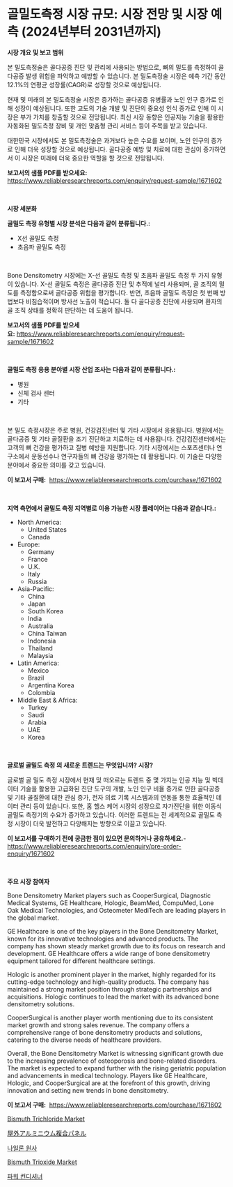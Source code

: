 <p><h1>골밀도측정 시장 규모: 시장 전망 및 시장 예측 (2024년부터 2031년까지)</h1></p><p><strong>시장 개요 및 보고 범위</strong></p>
<p><p>본 밀도측정술은 골다공증 진단 및 관리에 사용되는 방법으로, 뼈의 밀도를 측정하여 골다공증 발생 위험을 파악하고 예방할 수 있습니다. 본 밀도측정술 시장은 예측 기간 동안 12.1%의 연평균 성장률(CAGR)로 성장할 것으로 예상됩니다.</p><p>현재 및 미래의 본 밀도측정술 시장은 증가하는 골다공증 유병률과 노인 인구 증가로 인해 성장이 예상됩니다. 또한 고도의 기술 개발 및 진단의 중요성 인식 증가로 인해 이 시장은 부가 가치를 창출할 것으로 전망됩니다. 최신 시장 동향은 인공지능 기술을 활용한 자동화된 밀도측정 장비 및 개인 맞춤형 관리 서비스 등이 주목을 받고 있습니다.</p><p>대한민국 시장에서도 본 밀도측정술은 과거보다 높은 수요를 보이며, 노인 인구의 증가로 인해 더욱 성장할 것으로 예상됩니다. 골다공증 예방 및 치료에 대한 관심이 증가하면서 이 시장은 미래에 더욱 중요한 역할을 할 것으로 전망됩니다.</p></p>
<p><strong>보고서의 샘플 PDF를 받으세요:</strong> <a href="https://www.reliableresearchreports.com/enquiry/request-sample/1671602">https://www.reliableresearchreports.com/enquiry/request-sample/1671602</a></p>
<p>&nbsp;</p>
<p><strong>시장 세분화</strong></p>
<p><strong>골밀도 측정 유형별 시장 분석은 다음과 같이 분류됩니다.:</strong></p>
<p><ul><li>X선 골밀도 측정</li><li>초음파 골밀도 측정</li></ul></p>
<p>&nbsp;</p>
<p><p>Bone Densitometry 시장에는 X-선 골밀도 측정 및 초음파 골밀도 측정 두 가지 유형이 있습니다. X-선 골밀도 측정은 골다공증 진단 및 추적에 널리 사용되며, 골 조직의 밀도를 측정함으로써 골다공증 위험을 평가합니다. 반면, 초음파 골밀도 측정은 첫 번째 방법보다 비침습적이며 방사선 노출이 적습니다. 둘 다 골다공증 진단에 사용되며 환자의 골 조직 상태를 정확히 판단하는 데 도움이 됩니다.</p></p>
<p><strong>보고서의 샘플 PDF를 받으세요:</strong>&nbsp;<a href="https://www.reliableresearchreports.com/enquiry/request-sample/1671602">https://www.reliableresearchreports.com/enquiry/request-sample/1671602</a></p>
<p>&nbsp;</p>
<p><strong> 골밀도 측정 응용 분야별 시장 산업 조사는 다음과 같이 분류됩니다.:</strong></p>
<p><ul><li>병원</li><li>신체 검사 센터</li><li>기타</li></ul></p>
<p>&nbsp;</p>
<p><p>본 밀도 측정시장은 주로 병원, 건강검진센터 및 기타 시장에서 응용됩니다. 병원에서는 골다공증 및 기타 골질환을 조기 진단하고 치료하는 데 사용됩니다. 건강검진센터에서는 고객의 뼈 건강을 평가하고 질병 예방을 지원합니다. 기타 시장에서는 스포츠센터나 연구소에서 운동선수나 연구자들의 뼈 건강을 평가하는 데 활용됩니다. 이 기술은 다양한 분야에서 중요한 의미를 갖고 있습니다.</p></p>
<p><strong>이 보고서 구매:</strong>&nbsp; <a href="https://www.reliableresearchreports.com/purchase/1671602">https://www.reliableresearchreports.com/purchase/1671602</a></p>
<p>&nbsp;</p>
<p><strong>지역 측면에서 골밀도 측정 지역별로 이용 가능한 시장 플레이어는 다음과 같습니다.:</strong></p>
<p><ul>
    <li>
        North America:
        <ul>
            <li>United States</li>
            <li>Canada</li>
        </ul>
    </li>
    <li>
        Europe:
        <ul>
            <li>Germany</li>
            <li>France</li>
            <li>U.K.</li>
            <li>Italy</li>
            <li>Russia</li>
        </ul>
    </li>
    <li>
        Asia-Pacific:
        <ul>
            <li>China</li>
            <li>Japan</li>
            <li>South Korea</li>
            <li>India</li>
            <li>Australia</li>
            <li>China Taiwan</li>
            <li>Indonesia</li>
            <li>Thailand</li>
            <li>Malaysia</li>
        </ul>
    </li>
    <li>
        Latin America:
        <ul>
            <li>Mexico</li>
            <li>Brazil</li>
            <li>Argentina Korea</li>
            <li>Colombia</li>
        </ul>
    </li>
    <li>
        Middle East & Africa:
        <ul>
            <li>Turkey</li>
            <li>Saudi</li>
            <li>Arabia</li>
            <li>UAE</li>
            <li>Korea</li>
        </ul>
    </li>
    </ul></p>
<p>&nbsp;</p>
<p><strong>글로벌 골밀도 측정 의 새로운 트렌드는 무엇입니까? 시장?</strong></p>
<p><p>글로벌 골 밀도 측정 시장에서 현재 및 떠오르는 트렌드 중 몇 가지는 인공 지능 및 빅데이터 기술을 활용한 고급화된 진단 도구의 개발, 노인 인구 비율 증가로 인한 골다공증 및 기타 골질환에 대한 관심 증가, 전자 의료 기록 시스템과의 연동을 통한 효율적인 데이터 관리 등이 있습니다. 또한, 홈 헬스 케어 시장의 성장으로 자가진단을 위한 이동식 골밀도 측정기의 수요가 증가하고 있습니다. 이러한 트렌드는 전 세계적으로 골밀도 측정 시장이 더욱 발전하고 다양해지는 방향으로 이끌고 있습니다.</p></p>
<p><strong>이 보고서를 구매하기 전에 궁금한 점이 있으면 문의하거나 공유하세요.</strong>- <a href="https://www.reliableresearchreports.com/enquiry/pre-order-enquiry/1671602">https://www.reliableresearchreports.com/enquiry/pre-order-enquiry/1671602</a></p>
<p>&nbsp;</p>
<p><strong>주요 시장 참여자</strong></p>
<p><p>Bone Densitometry Market players such as CooperSurgical, Diagnostic Medical Systems, GE Healthcare, Hologic, BeamMed, CompuMed, Lone Oak Medical Technologies, and Osteometer MediTech are leading players in the global market.</p><p>GE Healthcare is one of the key players in the Bone Densitometry Market, known for its innovative technologies and advanced products. The company has shown steady market growth due to its focus on research and development. GE Healthcare offers a wide range of bone densitometry equipment tailored for different healthcare settings.</p><p>Hologic is another prominent player in the market, highly regarded for its cutting-edge technology and high-quality products. The company has maintained a strong market position through strategic partnerships and acquisitions. Hologic continues to lead the market with its advanced bone densitometry solutions.</p><p>CooperSurgical is another player worth mentioning due to its consistent market growth and strong sales revenue. The company offers a comprehensive range of bone densitometry products and solutions, catering to the diverse needs of healthcare providers.</p><p>Overall, the Bone Densitometry Market is witnessing significant growth due to the increasing prevalence of osteoporosis and bone-related disorders. The market is expected to expand further with the rising geriatric population and advancements in medical technology. Players like GE Healthcare, Hologic, and CooperSurgical are at the forefront of this growth, driving innovation and setting new trends in bone densitometry.</p></p>
<p><strong>이 보고서 구매:</strong>&nbsp;&nbsp;<a href="https://www.reliableresearchreports.com/purchase/1671602">https://www.reliableresearchreports.com/purchase/1671602</a></p>
<p><p><a href="https://issuu.com/reportprime-2/docs/bismuth-trichloride-market-size-2030.pptx">Bismuth Trichloride Market</a></p><p><a href="https://github.com/cbigkbh02719/Market-Research-Report-List-1/blob/main/2452080192190.md">屋外アルミニウム複合パネル</a></p><p><a href="https://github.com/oajzkywllm460/Market-Research-Report-List-1/blob/main/4967305192004.md">나일론 원사</a></p><p><a href="https://issuu.com/reportprime-2/docs/bismuth-trioxide-market-size-2030.pptx">Bismuth Trioxide Market</a></p><p><a href="https://github.com/vsr06p4p49/Market-Research-Report-List-1/blob/main/8147218192005.md">파워 컨디셔너</a></p></p>
